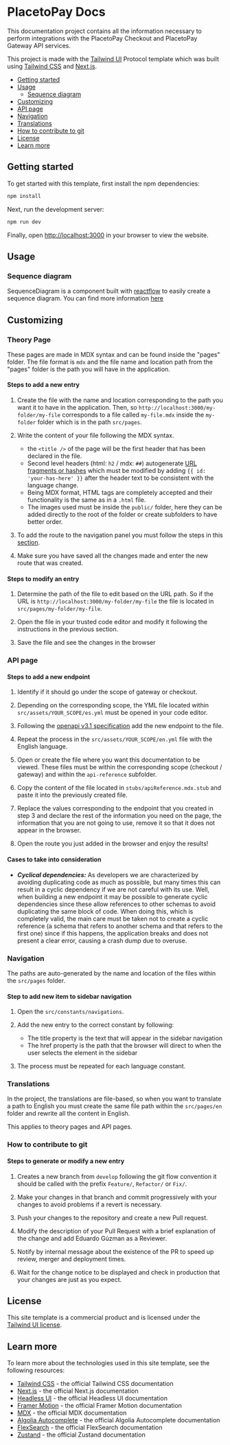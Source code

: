# PlacetoPay Docs

This documentation project contains all the information necessary to perform integrations with the PlacetoPay Checkout and PlacetoPay Gateway API services.

This project is made with the [Tailwind UI](https://tailwindui.com) Protocol template which was built using [Tailwind CSS](https://tailwindcss.com) and [Next.js](https://nextjs.org).

- [Getting started](#getting-started)
- [Usage](#usage)
    - [Sequence diagram](#sequence-diagram)
- [Customizing](#customizing)
- [API page](#api-page)
- [Navigation](#navigation)
- [Translations](#translations)
- [How to contribute to git](#how-to-contribute-to-git)
- [License](#license)
- [Learn more](#learn-more)

## Getting started

To get started with this template, first install the npm dependencies:

```bash
npm install
```

Next, run the development server:

```bash
npm run dev
```

Finally, open [http://localhost:3000](http://localhost:3000) in your browser to view the website.
## Usage
### Sequence diagram
SequenceDiagram is a component built with [reactflow](https://reactflow.dev/) to easily create a sequence diagram. You can find more information [here](documentation/diagrams/sequence.md)

## Customizing

### Theory Page

These pages are made in MDX syntax and can be found inside the "pages" folder. The file format is `mdx` and the file name and location path from the "pages" folder is the path you will have in the application.

#### Steps to add a new entry

1. Create the file with the name and location corresponding to the path you want it to have in the application. Then, 
so `http://localhost:3000/my-folder/my-file` corresponds to a file called `my-file.mdx` inside the `my-folder` folder which is in the path `src/pages`.

2. Write the content of your file following the MDX syntax.
    - the `<title />` of the page will be the first header that has been declared in the file.
    - Second level headers (html: `h2` / mdx: `##`) autogenerate [URL fragments or hashes](https://developer.mozilla.org/en-US/docs/Web/API/URL/hash) which must be modified by adding `{{ id: 'your-has-here' }}` after the header text to be consistent with the language change.
    - Being MDX format, HTML tags are completely accepted and their functionality is the same as in a `.html` file.
    - The images used must be inside the `public/` folder, here they can be added directly to the root of the folder or create subfolders to have better order.

3. To add the route to the navigation panel you must follow the steps in this [section](#navigation).

4. Make sure you have saved all the changes made and enter the new route that was created.

#### Steps to modify an entry

1. Determine the path of the file to edit based on the URL path. So if the URL is `http://localhost:3000/my-folder/my-file` the file is located in `src/pages/my-folder/my-file`.

2. Open the file in your trusted code editor and modify it following the instructions in the previous section.

3. Save the file and see the changes in the browser

### API page

#### Steps to add a new endpoint

1. Identify if it should go under the scope of gateway or checkout.

2. Depending on the corresponding scope, the YML file located within `src/assets/YOUR_SCOPE/es.yml` must be opened in your code editor.

3. Following the [openapi v3.1 specification](https://swagger.io/specification/) add the new endpoint to the file.

4. Repeat the process in the `src/assets/YOUR_SCOPE/en.yml` file with the English language.

5. Open or create the file where you want this documentation to be viewed. These files must be within the corresponding scope (checkout / gateway) and within the `api-reference` subfolder.

6. Copy the content of the file located in `stubs/apiReference.mdx.stub` and paste it into the previously created file.

7. Replace the values ​​corresponding to the endpoint that you created in step 3 and declare the rest of the information you need on the page, the information that you are not going to use, remove it so that it does not appear in the browser.

8. Open the route you just added in the browser and enjoy the results!

#### Cases to take into consideration

- ***Cyclical dependencies:*** As developers we are characterized by avoiding duplicating code as much as possible, but many times this can result in a cyclic dependency if we are not careful with its use. Well, when building a new endpoint it may be possible to generate cyclic dependencies since these allow references to other schemas to avoid duplicating the same block of code. When doing this, which is completely valid, the main care must be taken not to create a cyclic reference (a schema that refers to another schema and that refers to the first one) since if this happens, the application breaks and does not present a clear error, causing a crash dump due to overuse.

### Navigation

The paths are auto-generated by the name and location of the files within the `src/pages` folder.

#### Step to add new item to sidebar navigation

1. Open the `src/constants/navigations`.

2. Add the new entry to the correct constant by following:

    - The title property is the text that will appear in the sidebar navigation
    - The href property is the path that the browser will direct to when the user selects the element in the sidebar

3. The process must be repeated for each language constant.

### Translations

In the project, the translations are file-based, so when you want to translate a path to English you must create the same file path within the `src/pages/en` folder and rewrite all the content in English.

This applies to theory pages and API pages.

### How to contribute to git

#### Steps to generate or modify a new entry

1. Creates a new branch from `develop` following the git flow convention it should be called with the prefix `Feature/`, `Refactor/` or `Fix/`.

2. Make your changes in that branch and commit progressively with your changes to avoid problems if a revert is necessary.

3. Push your changes to the repository and create a new Pull request.

4. Modify the description of your Pull Request with a brief explanation of the change and add Eduardo Gúzman as a Reviewer.

5. Notify by internal message about the existence of the PR to speed up review, merger and deployment times.

6. Wait for the change notice to be displayed and check in production that your changes are just as you expect.

## License

This site template is a commercial product and is licensed under the [Tailwind UI license](https://tailwindui.com/license).

## Learn more

To learn more about the technologies used in this site template, see the following resources:

- [Tailwind CSS](https://tailwindcss.com/docs) - the official Tailwind CSS documentation
- [Next.js](https://nextjs.org/docs) - the official Next.js documentation
- [Headless UI](https://headlessui.dev) - the official Headless UI documentation
- [Framer Motion](https://www.framer.com/docs/) - the official Framer Motion documentation
- [MDX](https://mdxjs.com/) - the official MDX documentation
- [Algolia Autocomplete](https://www.algolia.com/doc/ui-libraries/autocomplete/introduction/what-is-autocomplete/) - the official Algolia Autocomplete documentation
- [FlexSearch](https://github.com/nextapps-de/flexsearch) - the official FlexSearch documentation
- [Zustand](https://docs.pmnd.rs/zustand/getting-started/introduction) - the official Zustand documentation
